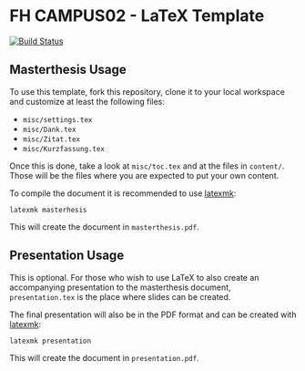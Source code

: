 # FH CAMPUS02 - LaTeX Template

[![Build Status](https://travis-ci.org/fladi/CAMPUS02-LaTeX.svg?branch=master)](https://travis-ci.org/fladi/CAMPUS02-LaTeX)

## Masterthesis Usage

To use this template, fork this repository, clone it to your local workspace and
customize at least the following files:

* `misc/settings.tex`
* `misc/Dank.tex`
* `misc/Zitat.tex`
* `misc/Kurzfassung.tex`

Once this is done, take a look at `misc/toc.tex` and at the files in `content/`.
Those will be the files where you are expected to put your own content.

To compile the document it is recommended to use
[latexmk](http://users.phys.psu.edu/~collins/software/latexmk-jcc/):

    latexmk masterhesis

This will create the document in `masterthesis.pdf`.

## Presentation Usage

This is optional. For those who wish to use LaTeX to also create an accompanying
presentation to the masterthesis document, `presentation.tex` is the place where
slides can be created.

The final presentation will also be in the PDF format and can be created with
[latexmk](http://users.phys.psu.edu/~collins/software/latexmk-jcc/):

    latexmk presentation

This will create the document in `presentation.pdf`.
